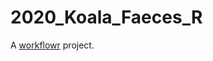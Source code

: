# 2020_Koala_Faeces_R

A [workflowr][] project.

[workflowr]: https://github.com/jdblischak/workflowr
